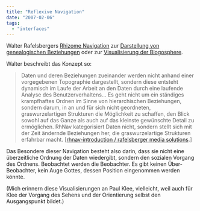 ```yaml
---
title: "Reflexive Navigation"
date: "2007-02-06"
tags: 
  - "interfaces"
---
```


Walter Rafelsbergers [Rhizome Navigation](http://www.rafelsberger.at/node/rhnav "rhnav / rafelsberger media solutions") zur [Darstellung von genealogischen Beziehungen](http://www.metaportaldermedienpolemik.net/blog/Blog/2007-01-16/rhnav%20-%20rhizome%20navigation%20used%20to%20create%20genealogy%20motion%20graphics "rhnav - rhizome navigation used to create genealogy motion graphics - Mind Your Own Business Blog &1 Wiki (mdm.net)") oder zur [Visualisierung der Blogosphere](http://www.metaportaldermedienpolemik.net/blog/Blog/2006-10-18/Animated%20Visualization%20Draft%20of%20the%20Blogosphere "Animated Visualization Draft of the Blogosphere - Mind Your Own Business Blog &1 Wiki (mdm.net)").

Walter beschreibt das Konzept so:

> Daten und deren Beziehungen zueinander werden nicht anhand einer vorgegebenen Topographie dargestellt, sondern diese entsteht dynamisch im Laufe der Arbeit an den Daten durch eine laufende Analyse des Benutzerverhaltens... Es geht nicht um ein ständiges krampfhaftes Ordnen im Sinne von hierarchischen Beziehungen, sondern darum, in an und für sich nicht geordneten, graswurzelartigen Strukturen die Möglichkeit zu schaffen, den Blick sowohl auf das Ganze als auch auf das kleinste gewünschte Detail zu ermöglichen. RhNav kategorisiert Daten nicht, sondern stellt sich mit der Zeit ändernde Beziehungen her, die graswurzelartige Strukturen erfahrbar macht. \[[rhnav-introduction / rafelsberger media solutions](http://www.rafelsberger.at/node/rhnav-introduction "rhnav-introduction / rafelsberger media solutions").\]

Das Besondere dieser Navigation besteht also darin, dass sie nicht eine überzeitliche Ordnung der Daten wiedergibt, sondern den sozialen Vorgang des Ordnens. Beobachtet werden die Beobachter. Es gibt keinen Über-Beobachter, kein Auge Gottes, dessen Position eingenommen werden könnte.

(Mich erinnern diese Visualisierungen an Paul Klee, vielleicht, weil auch für Klee der Vorgang des Sehens und der Orientierung selbst den Ausgangspunkt bildet.)
